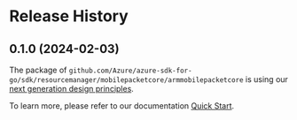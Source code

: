 # Release History

## 0.1.0 (2024-02-03)

The package of `github.com/Azure/azure-sdk-for-go/sdk/resourcemanager/mobilepacketcore/armmobilepacketcore` is using our [next generation design principles](https://azure.github.io/azure-sdk/general_introduction.html).

To learn more, please refer to our documentation [Quick Start](https://aka.ms/azsdk/go/mgmt).